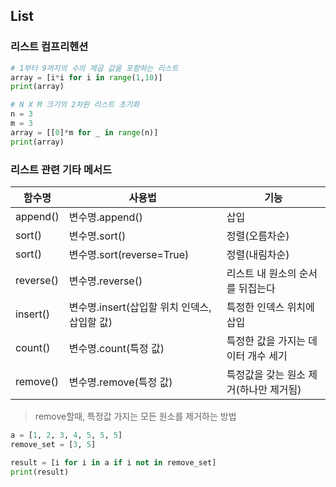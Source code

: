 ## List

### 리스트 컴프리헨션
```python
# 1부터 9까지의 수의 제곱 값을 포함하는 리스트
array = [i*i for i in range(1,10)]
print(array)

# N X M 크기의 2차원 리스트 초기화
n = 3
m = 3
array = [[0]*m for _ in range(n)]
print(array)
```
### 리스트 관련 기타 메서드
|함수명|사용법|기능|
|----------------|----------------|-------------------------------|
|append()|변수명.append()|삽입
|sort()|변수명.sort()|정렬(오름차순)|
|sort()|변수명.sort(reverse=True)|정렬(내림차순) |  
|reverse()|변수명.reverse()|리스트 내 원소의 순서를 뒤집는다|
|insert()|변수명.insert(삽입할 위치 인덱스, 삽입할 값)|특정한 인덱스 위치에 삽입
|count()|변수명.count(특정 값)|특정한 값을 가지는 데이터 개수 세기|
|remove()|변수명.remove(특정 값)|특정값을 갖는 원소 제거(하나만 제거됨)|

>remove할때, 특정값 가지는 모든 원소를 제거하는 방법
```python
a = [1, 2, 3, 4, 5, 5, 5]
remove_set = [3, 5]

result = [i for i in a if i not in remove_set] 
print(result)
```

<!--stackedit_data:
eyJoaXN0b3J5IjpbLTE4NTAwOTk1NDIsLTEzOTY4Nzk1NTksLT
UzNDUxMzMwMV19
-->

